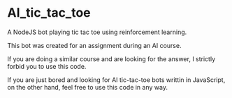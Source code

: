AI_tic_tac_toe
==============

A NodeJS bot playing tic tac toe using reinforcement learning.

This bot was created for an assignment during an AI course.

If you are doing a similar course and are looking for the answer, I strictly forbid you to use this code.

If you are just bored and looking for AI tic-tac-toe bots writtin in JavaScript, on the other hand, feel free to use this code in any way.
